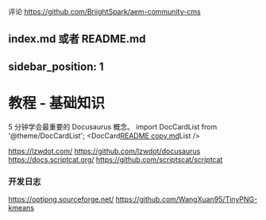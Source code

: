 评论 https://github.com/BriightSpark/aem-community-cms


index.md 或者 README.md
---
sidebar_position: 1
---
# 教程 - 基础知识
5 分钟学会最重要的 Docusaurus 概念。
import DocCardList from '@theme/DocCardList';
<DocCard[README copy.md](README%20copy.md)List />


https://lzwdot.com/ https://github.com/lzwdot/docusaurus
https://docs.scriptcat.org/ https://github.com/scriptscat/scriptcat

### 开发日志
https://optipng.sourceforge.net/
https://github.com/WangXuan95/TinyPNG-kmeans
